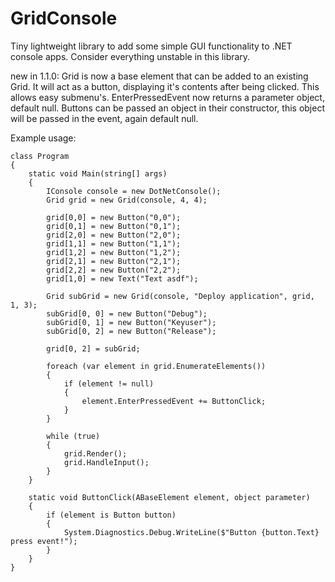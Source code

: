 # GridConsole
Tiny lightweight library to add some simple GUI functionality to .NET console apps.
Consider everything unstable in this library.

new in 1.1.0: 
Grid is now a base element that can be added to an existing Grid. It will act as a button, displaying it's contents after being clicked. This allows easy submenu's.
EnterPressedEvent now returns a parameter object, default null. Buttons can be passed an object in their constructor, this object will be passed in the event, again default null.


Example usage:

    class Program
    {
        static void Main(string[] args)
        {
            IConsole console = new DotNetConsole();
            Grid grid = new Grid(console, 4, 4);

            grid[0,0] = new Button("0,0");
            grid[0,1] = new Button("0,1");
            grid[2,0] = new Button("2,0");
            grid[1,1] = new Button("1,1");
            grid[1,2] = new Button("1,2");
            grid[2,1] = new Button("2,1");
            grid[2,2] = new Button("2,2");
            grid[1,0] = new Text("Text asdf");
            
            Grid subGrid = new Grid(console, "Deploy application", grid, 1, 3);
            subGrid[0, 0] = new Button("Debug");
            subGrid[0, 1] = new Button("Keyuser");
            subGrid[0, 2] = new Button("Release");

            grid[0, 2] = subGrid;

            foreach (var element in grid.EnumerateElements())
            {
                if (element != null)
                {
                    element.EnterPressedEvent += ButtonClick;
                }
            }

            while (true)
            {
                grid.Render();
                grid.HandleInput();
            }
        }

        static void ButtonClick(ABaseElement element, object parameter)
        {
            if (element is Button button)
            {
                System.Diagnostics.Debug.WriteLine($"Button {button.Text} press event!");
            }
        }
    }
